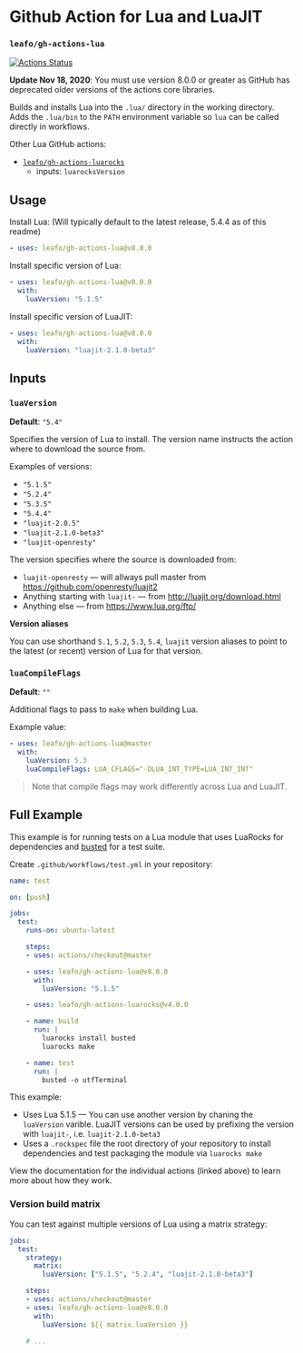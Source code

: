 # Github Action for Lua and LuaJIT

### `leafo/gh-actions-lua`

[![Actions Status](https://github.com/leafo/gh-actions-lua/workflows/test/badge.svg)](https://github.com/leafo/gh-actions-lua/actions)

**Update  Nov 18, 2020**: You must use version 8.0.0 or greater as GitHub has
deprecated older versions of the actions core libraries.

Builds and installs Lua into the `.lua/` directory in the working directory.
Adds the `.lua/bin` to the `PATH` environment variable so `lua` can be called
directly in workflows.

Other Lua GitHub actions:

* [`leafo/gh-actions-luarocks`](https://github.com/leafo/gh-actions-luarocks)
  * inputs: `luarocksVersion`


## Usage

Install Lua: (Will typically default to the latest release, 5.4.4 as of this readme)

```yaml
- uses: leafo/gh-actions-lua@v8.0.0
```

Install specific version of Lua:

```yaml
- uses: leafo/gh-actions-lua@v8.0.0
  with:
    luaVersion: "5.1.5"
```

Install specific version of LuaJIT:

```yaml
- uses: leafo/gh-actions-lua@v8.0.0
  with:
    luaVersion: "luajit-2.1.0-beta3"
```

## Inputs

### `luaVersion`

**Default**: `"5.4"`

Specifies the version of Lua to install. The version name instructs the action
where to download the source from.

Examples of versions:

* `"5.1.5"`
* `"5.2.4"`
* `"5.3.5"`
* `"5.4.4"`
* `"luajit-2.0.5"`
* `"luajit-2.1.0-beta3"`
* `"luajit-openresty"`

The version specifies where the source is downloaded from:

* `luajit-openresty` — will allways pull master from  https://github.com/openresty/luajit2
* Anything starting with `luajit-` — from http://luajit.org/download.html
* Anything else — from https://www.lua.org/ftp/

**Version aliases**

You can use shorthand `5.1`, `5.2`, `5.3`, `5.4`, `luajit` version aliases to point to the
latest (or recent) version of Lua for that version.

### `luaCompileFlags`

**Default**: `""`

Additional flags to pass to `make` when building Lua.

Example value:

```yaml
- uses: leafo/gh-actions-lua@master
  with:
    luaVersion: 5.3
    luaCompileFlags: LUA_CFLAGS="-DLUA_INT_TYPE=LUA_INT_INT"
```

> Note that compile flags may work differently across Lua and LuaJIT.

## Full Example

This example is for running tests on a Lua module that uses LuaRocks for
dependencies and [busted](https://olivinelabs.com/busted/) for a test suite.

Create `.github/workflows/test.yml` in your repository:

```yaml
name: test

on: [push]

jobs:
  test:
    runs-on: ubuntu-latest

    steps:
    - uses: actions/checkout@master

    - uses: leafo/gh-actions-lua@v8.0.0
      with:
        luaVersion: "5.1.5"

    - uses: leafo/gh-actions-luarocks@v4.0.0

    - name: build
      run: |
        luarocks install busted
        luarocks make

    - name: test
      run: |
        busted -o utfTerminal
```

This example:

* Uses Lua 5.1.5 — You can use another version by chaning the `luaVersion` varible. LuaJIT versions can be used by prefixing the version with `luajit-`, i.e. `luajit-2.1.0-beta3`
* Uses a `.rockspec` file the root directory of your repository to install dependencies and test packaging the module via `luarocks make`


View the documentation for the individual actions (linked above) to learn more about how they work.

### Version build matrix

You can test against multiple versions of Lua using a matrix strategy:

```yaml
jobs:
  test:
    strategy:
      matrix:
        luaVersion: ["5.1.5", "5.2.4", "luajit-2.1.0-beta3"]

    steps:
    - uses: actions/checkout@master
    - uses: leafo/gh-actions-lua@v8.0.0
      with:
        luaVersion: ${{ matrix.luaVersion }}

    # ...
```
